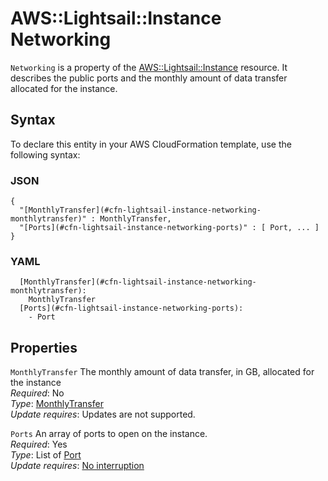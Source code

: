 # AWS::Lightsail::Instance Networking<a name="aws-properties-lightsail-instance-networking"></a>

`Networking` is a property of the [AWS::Lightsail::Instance](https://docs.aws.amazon.com/AWSCloudFormation/latest/UserGuide/aws-resource-lightsail-instance.html) resource\. It describes the public ports and the monthly amount of data transfer allocated for the instance\.

## Syntax<a name="aws-properties-lightsail-instance-networking-syntax"></a>

To declare this entity in your AWS CloudFormation template, use the following syntax:

### JSON<a name="aws-properties-lightsail-instance-networking-syntax.json"></a>

```
{
  "[MonthlyTransfer](#cfn-lightsail-instance-networking-monthlytransfer)" : MonthlyTransfer,
  "[Ports](#cfn-lightsail-instance-networking-ports)" : [ Port, ... ]
}
```

### YAML<a name="aws-properties-lightsail-instance-networking-syntax.yaml"></a>

```
  [MonthlyTransfer](#cfn-lightsail-instance-networking-monthlytransfer): 
    MonthlyTransfer
  [Ports](#cfn-lightsail-instance-networking-ports): 
    - Port
```

## Properties<a name="aws-properties-lightsail-instance-networking-properties"></a>

`MonthlyTransfer`  <a name="cfn-lightsail-instance-networking-monthlytransfer"></a>
The monthly amount of data transfer, in GB, allocated for the instance  
*Required*: No  
*Type*: [MonthlyTransfer](aws-properties-lightsail-instance-monthlytransfer.md)  
*Update requires*: Updates are not supported\.

`Ports`  <a name="cfn-lightsail-instance-networking-ports"></a>
An array of ports to open on the instance\.  
*Required*: Yes  
*Type*: List of [Port](aws-properties-lightsail-instance-port.md)  
*Update requires*: [No interruption](https://docs.aws.amazon.com/AWSCloudFormation/latest/UserGuide/using-cfn-updating-stacks-update-behaviors.html#update-no-interrupt)